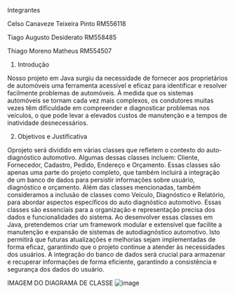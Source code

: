 Integrantes

Celso Canaveze Teixeira Pinto RM556118

Tiago Augusto Desiderato RM558485 

Thiago Moreno Matheus RM554507

1. Introdução

 Nosso projeto em Java surgiu da necessidade de fornecer aos proprietários de
 automóveis uma ferramenta acessível e eficaz para identificar e resolver facilmente
 problemas de automóveis. À medida que os sistemas automóveis se tornam cada vez
 mais complexos, os condutores muitas vezes têm dificuldade em compreender e
 diagnosticar problemas nos veículos, o que pode levar a elevados custos de
 manutenção e a tempos de inatividade desnecessários.

 2. Objetivos e Justificativa

 Oprojeto será dividido em várias classes que refletem o contexto do
 auto-diagnóstico automotivo. Algumas dessas classes incluem:
 Cliente, Fornecedor, Cadastro, Pedido, Endereço e Orçamento. Essas classes são apenas uma parte
 do projeto completo, que também incluirá a integração de um banco de dados para
 persistir informações sobre usuário, diagnóstico e orçamento. Além das classes
 mencionadas, também consideramos a inclusão de classes como Veículo, Diagnóstico e
 Relatório, para abordar aspectos específicos do auto diagnóstico automotivo. Essas classes são essenciais
 para a organização e representação precisa dos dados e funcionalidades do sistema.
 Ao desenvolver essas classes em Java, pretendemos criar um framework modular e
 extensível que facilite a manutenção e expansão de sistemas de autodiagnóstico
 automotivo. Isto permitirá que futuras atualizações e melhorias sejam
 implementadas de forma eficaz, garantindo que o projeto continue a atender às
 necessidades dos usuários. A integração do banco de dados será crucial para
 armazenar e recuperar informações de forma eficiente, garantindo a consistência e
 segurança dos dados do usuário.

IMAGEM DO DIAGRAMA DE CLASSE
![image](https://github.com/user-attachments/assets/fb94aee4-570b-45fd-bccb-56a4eb6a9f15)


